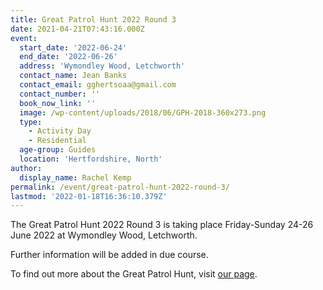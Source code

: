 ```yaml
---
title: Great Patrol Hunt 2022 Round 3
date: 2021-04-21T07:43:16.000Z
event:
  start_date: '2022-06-24'
  end_date: '2022-06-26'
  address: 'Wymondley Wood, Letchworth'
  contact_name: Jean Banks
  contact_email: gghertsoaa@gmail.com
  contact_number: ''
  book_now_link: ''
  image: /wp-content/uploads/2018/06/GPH-2018-360x273.png
  type:
    - Activity Day
    - Residential
  age-group: Guides
  location: 'Hertfordshire, North'
author:
  display_name: Rachel Kemp
permalink: /event/great-patrol-hunt-2022-round-3/
lastmod: '2022-01-18T16:36:10.379Z'
---
```

<p>The Great Patrol Hunt 2022 Round 3 is taking place Friday-Sunday 24-26 June 2022 at Wymondley Wood, Letchworth.</p>
<p>Further information will be added in due course.</p>
<p>To find out more about the Great Patrol Hunt, visit <a href="/great-patrol-hunt/" target="_blank" rel="noopener noreferrer">our page</a>.</p>
